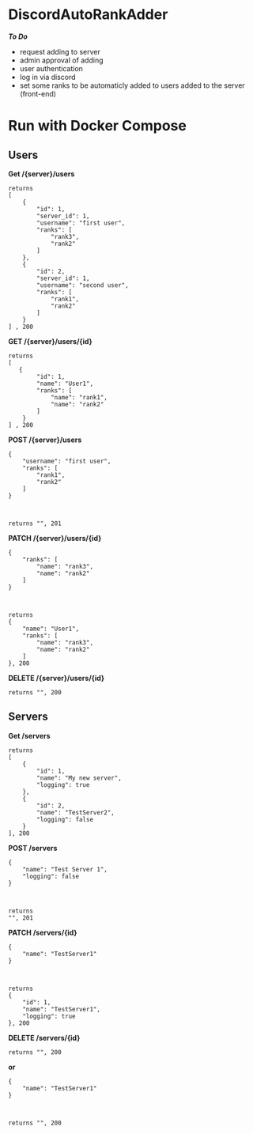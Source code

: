 # DiscordAutoRankAdder

***To Do***
- request adding to server
- admin approval of adding
- user authentication
- log in via discord
- set some ranks to be automaticly added to users added to the server (front-end)


# Run with Docker Compose

## Users


**Get /{server}/users**
```
returns
[
    {
        "id": 1,
        "server_id": 1,
        "username": "first user",
        "ranks": [
            "rank3",
            "rank2"
        ]
    },
    {
        "id": 2,
        "server_id": 1,
        "username": "second user",
        "ranks": [
            "rank1",
            "rank2"
        ]
    }
] , 200
```

**GET /{server}/users/{id}**
```
returns
[
   {
        "id": 1,
        "name": "User1",
        "ranks": [
            "name": "rank1",
            "name": "rank2"
        ]
    }
] , 200
```

**POST /{server}/users**
```
{
    "username": "first user",
    "ranks": [
        "rank1",
        "rank2"
    ]
}



returns "", 201
```

**PATCH /{server}/users/{id}**
```
{
    "ranks": [
        "name": "rank3",
        "name": "rank2"
    ]
}



returns
{
    "name": "User1",
    "ranks": [
        "name": "rank3",
        "name": "rank2"
    ]
}, 200
```

**DELETE /{server}/users/{id}**
```
returns "", 200
```


## Servers


**Get /servers**
```
returns
[
    {
        "id": 1,
        "name": "My new server",
        "logging": true
    },
    {
        "id": 2,
        "name": "TestServer2",
        "logging": false
    }
], 200
```

**POST /servers**
```
{
    "name": "Test Server 1",
    "logging": false
}



returns
"", 201
```

**PATCH /servers/{id}**
```
{
    "name": "TestServer1"
}



returns
{
    "id": 1,
    "name": "TestServer1",
    "logging": true
}, 200
```

**DELETE /servers/{id}**
```
returns "", 200
```

**or**
```
{
    "name": "TestServer1"
}



returns "", 200
```